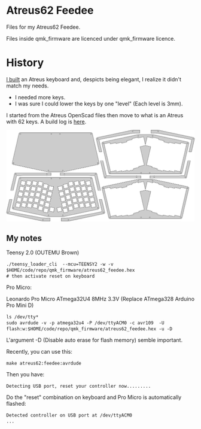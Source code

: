 # Atreus62 Feedee

Files for my Atreus62 Feedee.

Files inside qmk_firmware are licenced under qmk_firmware licence.

# History

[I built](https://imgur.com/a/nRt54) an Atreus keyboard and, despicts being elegant, I realize it didn't match my needs.

* I needed more keys.
* I was sure I could lower the keys by one "level" (Each level is 3mm).

I started from the Atreus OpenScad files then move to what is an Atreus with 62 keys. A build log is [here](https://imgur.com/a/Bg49e).

![Atreus62 Feedee case](./img/atreus62_feedee_case.png)

## My notes

Teensy 2.0 (OUTEMU Brown)

    ./teensy_loader_cli  --mcu=TEENSY2 -w -v $HOME/code/repo/qmk_firmware/atreus62_feedee.hex
    # then activate reset on keyboard

Pro Micro:

Leonardo Pro Micro ATmega32U4 8MHz 3.3V (Replace ATmega328 Arduino Pro Mini D)

    ls /dev/tty*
    sudo avrdude -v -p atmega32u4 -P /dev/ttyACM0 -c avr109  -U flash:w:$HOME/code/repo/qmk_firmware/atreus62_feedee.hex -u -D

L'argument -D (Disable auto erase for flash memory) semble important.


Recently, you can use this:

    make atreus62:feedee:avrdude

Then you have:

    Detecting USB port, reset your controller now.........

Do the "reset" combination on keyboard and Pro Micro is automatically flashed:


    Detected controller on USB port at /dev/ttyACM0
    ...
